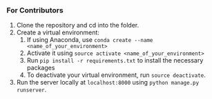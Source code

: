 ### For Contributors

1. Clone the repository and cd into the folder.
2. Create a virtual environment: 
	1. If using Anaconda, use `conda create --name <name_of_your_environment>`
	2. Activate it using `source activate <name_of_your_environment>`
	3. Run `pip install -r requirements.txt` to install the necessary packages
	4. To deactivate your virtual environment, run `source deactivate`.
3. Run the server locally at `localhost:8000` using `python manage.py runserver`.
